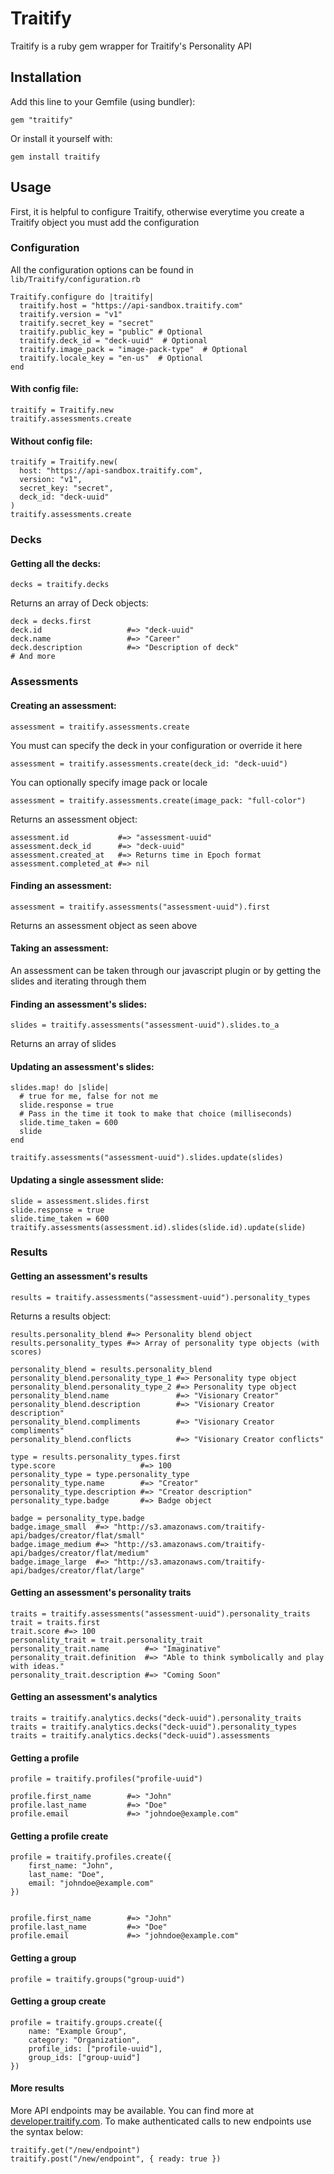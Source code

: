 # Traitify

Traitify is a ruby gem wrapper for Traitify's Personality API

## Installation

Add this line to your Gemfile (using bundler):

    gem "traitify"

Or install it yourself with:

    gem install traitify

## Usage

First, it is helpful to configure Traitify, otherwise everytime you create a Traitify object you must add the configuration

### Configuration

All the configuration options can be found in `lib/Traitify/configuration.rb`

    Traitify.configure do |traitify|
      traitify.host = "https://api-sandbox.traitify.com"
      traitify.version = "v1"
      traitify.secret_key = "secret"
      traitify.public_key = "public" # Optional
      traitify.deck_id = "deck-uuid"  # Optional
      traitify.image_pack = "image-pack-type"  # Optional
      traitify.locale_key = "en-us"  # Optional
    end

#### With config file:

    traitify = Traitify.new
    traitify.assessments.create

#### Without config file:

    traitify = Traitify.new(
      host: "https://api-sandbox.traitify.com",
      version: "v1",
      secret_key: "secret",
      deck_id: "deck-uuid"
    )
    traitify.assessments.create

### Decks

#### Getting all the decks:

    decks = traitify.decks

Returns an array of Deck objects:

    deck = decks.first
    deck.id                   #=> "deck-uuid"
    deck.name                 #=> "Career"
    deck.description          #=> "Description of deck"
    # And more

### Assessments

#### Creating an assessment:

    assessment = traitify.assessments.create

You must can specify the deck in your configuration or override it here

    assessment = traitify.assessments.create(deck_id: "deck-uuid")

You can optionally specify image pack or locale

    assessment = traitify.assessments.create(image_pack: "full-color")

Returns an assessment object:

    assessment.id           #=> "assessment-uuid"
    assessment.deck_id      #=> "deck-uuid"
    assessment.created_at   #=> Returns time in Epoch format
    assessment.completed_at #=> nil

#### Finding an assessment:

    assessment = traitify.assessments("assessment-uuid").first

Returns an assessment object as seen above

#### Taking an assessment:

An assessment can be taken through our javascript plugin or by getting the slides and iterating through them

#### Finding an assessment's slides:

    slides = traitify.assessments("assessment-uuid").slides.to_a

Returns an array of slides

#### Updating an assessment's slides:

    slides.map! do |slide|
      # true for me, false for not me
      slide.response = true
      # Pass in the time it took to make that choice (milliseconds)
      slide.time_taken = 600
      slide
    end

    traitify.assessments("assessment-uuid").slides.update(slides)

#### Updating a single assessment slide:

    slide = assessment.slides.first
    slide.response = true
    slide.time_taken = 600
    traitify.assessments(assessment.id).slides(slide.id).update(slide)

### Results

#### Getting an assessment's results

    results = traitify.assessments("assessment-uuid").personality_types

Returns a results object:

    results.personality_blend #=> Personality blend object
    results.personality_types #=> Array of personality type objects (with scores)

    personality_blend = results.personality_blend
    personality_blend.personality_type_1 #=> Personality type object
    personality_blend.personality_type_2 #=> Personality type object
    personality_blend.name               #=> "Visionary Creator"
    personality_blend.description        #=> "Visionary Creator description"
    personality_blend.compliments        #=> "Visionary Creator compliments"
    personality_blend.conflicts          #=> "Visionary Creator conflicts"

    type = results.personality_types.first
    type.score                   #=> 100
    personality_type = type.personality_type
    personality_type.name        #=> "Creator"
    personality_type.description #=> "Creator description"
    personality_type.badge       #=> Badge object

    badge = personality_type.badge
    badge.image_small  #=> "http://s3.amazonaws.com/traitify-api/badges/creator/flat/small"
    badge.image_medium #=> "http://s3.amazonaws.com/traitify-api/badges/creator/flat/medium"
    badge.image_large  #=> "http://s3.amazonaws.com/traitify-api/badges/creator/flat/large"

#### Getting an assessment's personality traits

    traits = traitify.assessments("assessment-uuid").personality_traits
    trait = traits.first
    trait.score #=> 100
    personality_trait = trait.personality_trait
    personality_trait.name        #=> "Imaginative"
    personality_trait.definition  #=> "Able to think symbolically and play with ideas."
    personality_trait.description #=> "Coming Soon"


#### Getting an assessment's analytics

    traits = traitify.analytics.decks("deck-uuid").personality_traits
    traits = traitify.analytics.decks("deck-uuid").personality_types
    traits = traitify.analytics.decks("deck-uuid").assessments


#### Getting a profile

    profile = traitify.profiles("profile-uuid")
    
    profile.first_name        #=> "John"
    profile.last_name         #=> "Doe"
    profile.email             #=> "johndoe@example.com"


#### Getting a profile create

    profile = traitify.profiles.create({
        first_name: "John",
        last_name: "Doe",
        email: "johndoe@example.com"
    })
    

    profile.first_name        #=> "John"
    profile.last_name         #=> "Doe"
    profile.email             #=> "johndoe@example.com"

#### Getting a group

    profile = traitify.groups("group-uuid")

#### Getting a group create

    profile = traitify.groups.create({
        name: "Example Group",
        category: "Organization",
        profile_ids: ["profile-uuid"],
        group_ids: ["group-uuid"]
    })
        
        

#### More results

More API endpoints may be available. You can find more at [developer.traitify.com](http://developer.traitify.com/documentation).
To make authenticated calls to new endpoints use the syntax below:

    traitify.get("/new/endpoint")
    traitify.post("/new/endpoint", { ready: true })
